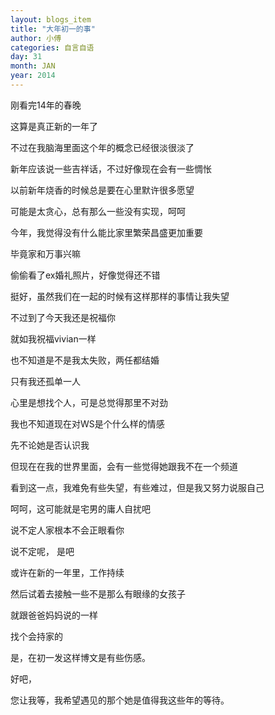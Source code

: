 ```yaml
---
layout: blogs_item
title: "大年初一的事"
author: 小傅
categories: 自言自语
day: 31
month: JAN
year: 2014
---
```




刚看完14年的春晚

这算是真正新的一年了

不过在我脑海里面这个年的概念已经很淡很淡了

新年应该说一些吉祥话，不过好像现在会有一些惆怅

以前新年烧香的时候总是要在心里默许很多愿望

可能是太贪心，总有那么一些没有实现，呵呵

今年，我觉得没有什么能比家里繁荣昌盛更加重要

毕竟家和万事兴嘛

偷偷看了ex婚礼照片，好像觉得还不错

挺好，虽然我们在一起的时候有这样那样的事情让我失望

不过到了今天我还是祝福你

就如我祝福vivian一样

也不知道是不是我太失败，两任都结婚

只有我还孤单一人

心里是想找个人，可是总觉得那里不对劲

<!--more--> 

我也不知道现在对WS是个什么样的情感

先不论她是否认识我

但现在在我的世界里面，会有一些觉得她跟我不在一个频道

看到这一点，我难免有些失望，有些难过，但是我又努力说服自己

呵呵，这可能就是宅男的庸人自扰吧

说不定人家根本不会正眼看你

说不定呢， 是吧

或许在新的一年里，工作持续

然后试着去接触一些不是那么有眼缘的女孩子

就跟爸爸妈妈说的一样

找个会持家的

是，在初一发这样博文是有些伤感。

好吧，

您让我等，我希望遇见的那个她是值得我这些年的等待。

